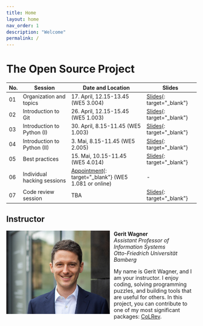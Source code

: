 ```yaml
---
title: Home
layout: home
nav_order: 1
description: "Welcome"
permalink: /
---
```


# The Open Source Project

| No. | Session | Date and Location | Slides |
|-----|---------|------------------|--------|
| 01  | Organization and topics | 17. April, 12.15-13.45 (WE5 3.004) | [Slides](output/01_topics.html){: target="_blank"} |
| 02  | Introduction to Git | 26. April, 12.15-15.45 (WE5 1.003) | [Slides](output/02_git.html){: target="_blank"} |
| 03  | Introduction to Python (I) | 30. April, 8.15-11.45 (WE5 1.003) | [Slides](output/03_python_1.html){: target="_blank"} |
| 04  | Introduction to Python (II) | 3. Mai, 8.15-11.45 (WE5 2.005) | [Slides](output/04_python_2.html){: target="_blank"} |
| 05  | Best practices | 15. Mai, 10.15-11.45 (WE5 4.014) | [Slides](output/05_best_practice.html){: target="_blank"} |
| 06  | Individual hacking sessions | [Appointment](https://calendly.com/gerit-wagner/30min){: target="_blank"} (WE5 1.081 or online) | - |
| 07  | Code review session | TBA |[Slides](output/06_presentations.html){: target="_blank"} |

## Instructor

<img src="assets/gerit_wagner.jpg" alt="Gerit Wagner (Foto: Tim Kipphan)" style="height: 220px; float: left; padding-right: 10px;">

**Gerit Wagner**  
*Assistant Professor of Information Systems*  
*Otto-Friedrich Universität Bamberg*

My name is Gerit Wagner, and I am your instructor. I enjoy coding, solving programming puzzles, and building tools that are useful for others. In this project, you can contribute to one of my most significant packages: [CoLRev](https://github.com/CoLRev-Environment/colrev). 

<br style="clear:both">

<!-- 
You can read more about my work [here](docs/instructor.html).


slides
resources and links
instructor

TBD: include a picture?
TODO : make group fotos and publish

objectives: mention tools and open synthesis?
-->